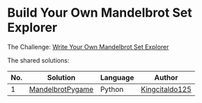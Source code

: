 # Build Your Own Mandelbrot Set Explorer

The Challenge: [Write Your Own Mandelbrot Set Explorer](https://codingchallenges.fyi/challenges/challenge-mandelbrot/)

The shared solutions:

| No. | Solution | Language | Author |
|---|------------------------------------------------------------------------|--------|------------------------------------------------------|
| 1 | [MandelbrotPygame](https://github.com/Kingcitaldo125/MandelbrotPygame) | Python | [Kingcitaldo125](https://github.com/Kingcitaldo125/) |

